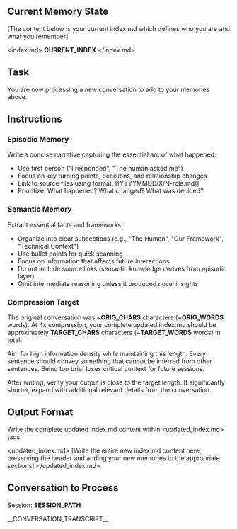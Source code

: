 ## Current Memory State
[The content below is your current index.md which defines who you are and what you remember]

<index.md>
__CURRENT_INDEX__
</index.md>

## Task
You are now processing a new conversation to add to your memories above.

## Instructions

### Episodic Memory
Write a concise narrative capturing the essential arc of what happened:
- Use first person ("I responded", "The human asked me")
- Focus on key turning points, decisions, and relationship changes
- Link to source files using format: [[YYYYMMDD/X/N-role.md]]
- Prioritize: What happened? What changed? What was decided?

### Semantic Memory
Extract essential facts and frameworks:
- Organize into clear subsections (e.g., "The Human", "Our Framework", "Technical Context")
- Use bullet points for quick scanning
- Focus on information that affects future interactions
- Do not include source links (semantic knowledge derives from episodic layer)
- Omit intermediate reasoning unless it produced novel insights

### Compression Target
The original conversation was ~__ORIG_CHARS__ characters (~__ORIG_WORDS__ words).
At 4x compression, your complete updated index.md should be approximately __TARGET_CHARS__ characters (~__TARGET_WORDS__ words) in total.

Aim for high information density while maintaining this length. Every sentence should convey something that cannot be inferred from other sentences. Being too brief loses critical context for future sessions.

After writing, verify your output is close to the target length. If significantly shorter, expand with additional relevant details from the conversation.

## Output Format
Write the complete updated index.md content within <updated_index.md> tags:

<updated_index.md>
[Write the entire new index.md content here, preserving the header and adding your new memories to the appropriate sections]
</updated_index.md>

## Conversation to Process
Session: __SESSION_PATH__

<session>
__CONVERSATION_TRANSCRIPT__
</session>